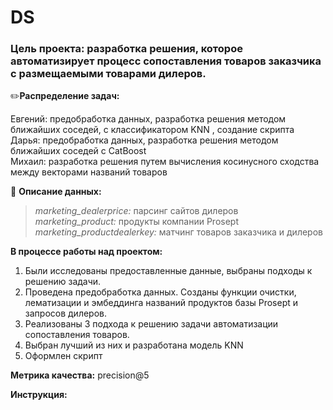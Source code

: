 # DS

### Цель проекта: разработка решения, которое автоматизирует процесс сопоставления товаров заказчика с размещаемыми товарами дилеров.

✏️**Распределение задач:**

Евгений: предобработка данных, разработка решения методом ближайших соседей, с классификатором KNN , создание скрипта\
Дарья: предобработка данных, разработка решения методом ближайших соседей с CatBoost\
Михаил: разработка решения путем вычисления косинусного сходства между векторами названий товаров

:book: **Описание данных:**
>*marketing_dealerprice:* парсинг сайтов дилеров\
*marketing_product:* продукты компании Prosept\
*marketing_productdealerkey:* матчинг товаров заказчика и дилеров

**В процессе работы над проектом:**
1. Были исследованы предоставленные данные, выбраны подходы к решению задачи.
2. Проведена предобработка данных. Созданы функции очистки, лематизации и эмбеддинга названий продуктов базы Prosept и запросов дилеров.
3. Реализованы 3 подхода к решению задачи автоматизации сопоставления товаров.
4. Выбран лучший из них и разработана модель KNN
5. Оформлен скрипт

**Метрика качества:** precision@5

**Инструкция:**

